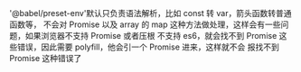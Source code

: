 '@babel/preset-env'默认只负责语法解析，比如 const 转 var，箭头函数转普通函数等，
不会对 Promise 以及 array 的 map 这种方法做处理，这样会有一些问题，如果浏览器不支持 Promise 或者压根
不支持 es6，就会找不到 Promise 这些错误，因此需要 polyfill，他会引一个 Promise 进来，这样就不会
报找不到 Promise 这种错误了
